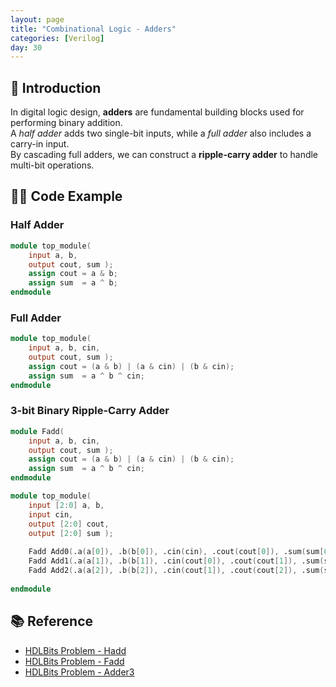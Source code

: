 ```yaml
---
layout: page
title: "Combinational Logic - Adders"
categories: [Verilog]
day: 30
---
```


## 📌 Introduction
In digital logic design, **adders** are fundamental building blocks used for performing binary addition.  
A *half adder* adds two single-bit inputs, while a *full adder* also includes a carry-in input.  
By cascading full adders, we can construct a **ripple-carry adder** to handle multi-bit operations.

## 🧑‍💻 Code Example

### Half Adder
```verilog
module top_module( 
    input a, b,
    output cout, sum );
	assign cout = a & b;
    assign sum  = a ^ b;
endmodule
```

### Full Adder
```verilog
module top_module( 
    input a, b, cin,
    output cout, sum );
    assign cout = (a & b) | (a & cin) | (b & cin);
    assign sum  = a ^ b ^ cin;
endmodule
```

### 3-bit Binary Ripple-Carry Adder
```verilog
module Fadd( 
    input a, b, cin,
    output cout, sum );
    assign cout = (a & b) | (a & cin) | (b & cin);
    assign sum  = a ^ b ^ cin;
endmodule

module top_module( 
    input [2:0] a, b,
    input cin,
    output [2:0] cout,
    output [2:0] sum );
    
    Fadd Add0(.a(a[0]), .b(b[0]), .cin(cin), .cout(cout[0]), .sum(sum[0]));
    Fadd Add1(.a(a[1]), .b(b[1]), .cin(cout[0]), .cout(cout[1]), .sum(sum[1]));
    Fadd Add2(.a(a[2]), .b(b[2]), .cin(cout[1]), .cout(cout[2]), .sum(sum[2]));
	
endmodule
```

## 📚 Reference
* [HDLBits Problem - Hadd](https://hdlbits.01xz.net/wiki/Hadd)
* [HDLBits Problem - Fadd](https://hdlbits.01xz.net/wiki/Fadd)
* [HDLBits Problem - Adder3](https://hdlbits.01xz.net/wiki/Adder3)
